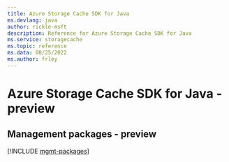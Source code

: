 ```yaml
---
title: Azure Storage Cache SDK for Java
ms.devlang: java
author: rickle-msft
description: Reference for Azure Storage Cache SDK for Java
ms.service: storagecache
ms.topic: reference
ms.data: 08/25/2022
ms.author: frley
---
```

# Azure Storage Cache SDK for Java - preview

## Management packages - preview
[!INCLUDE [mgmt-packages](storage-cache-mgmt-index.md)]